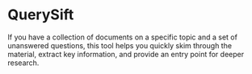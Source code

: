 # QuerySift
If you have a collection of documents on a specific topic and a set of unanswered questions, this tool helps you quickly skim through the material, extract key information, and provide an entry point for deeper research.
